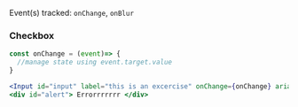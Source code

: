Event(s) tracked: `onChange`, `onBlur`

### Checkbox

```jsx
const onChange = (event)=> {
  //manage state using event.target.value
}

<Input id="input" label="this is an excercise" onChange={onChange} aria-describedby="alert">
<div id="alert"> Errorrrrrrr </div>
```
